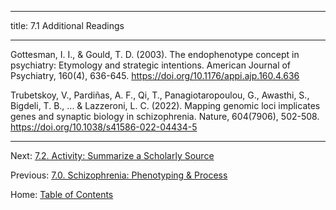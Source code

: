 ----------

title: 7.1 Additional Readings

----------

Gottesman, I. I., & Gould, T. D. (2003). The endophenotype concept in psychiatry: Etymology and strategic intentions. American Journal of Psychiatry, 160(4), 636-645. https://doi.org/10.1176/appi.ajp.160.4.636

Trubetskoy, V., Pardiñas, A. F., Qi, T., Panagiotaropoulou, G., Awasthi, S., Bigdeli, T. B., ... & Lazzeroni, L. C. (2022). Mapping genomic loci implicates genes and synaptic biology in schizophrenia. Nature, 604(7906), 502-508. https://doi.org/10.1038/s41586-022-04434-5

--------

Next: [7.2. Activity: Summarize a Scholarly Source](7.2_activity_summarize_a_scholarly_source.md)

Previous: [7.0. Schizophrenia: Phenotyping & Process](7.0_schizophrenia.md)

Home: [Table of Contents](../README.md)
